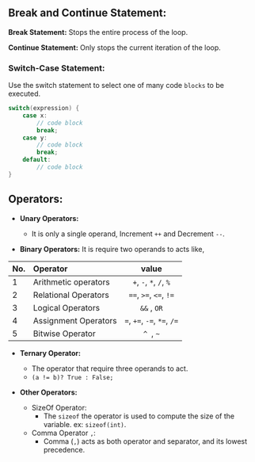 ## Break and Continue Statement:

**Break Statement:** Stops the entire process of the loop.

**Continue Statement:** Only stops the current iteration of the loop.

### Switch-Case Statement:

Use the switch statement to select one of many code `blocks` to be executed.
```c++
switch(expression) {
    case x:
        // code block
        break;
    case y:
        // code block
        break;
    default:
        // code block
}
```
## Operators:
-   **Unary Operators:**
    -   It is only a single operand, Increment `++` and Decrement `--`.   

-   **Binary Operators:**   It is require two operands to acts like, 

|No. |    Operator         |value |
|:---|:--------------------|:----:|
|1	 |Arithmetic operators |`+`, `-`, `*`, `/`, `%`|
|2	 |Relational Operators |`==`, `>=`, `<=`, `!=`|
|3	 |Logical Operators    |`&&` , `OR`|
|4	 |Assignment Operators |`=`, `+=`, `-=`, `*=`, `/=` | 
|5	 |Bitwise Operator     |`^ `, `~` |

-   **Ternary Operator:**
    -   The operator that require three operands to act.
    -   ```(a != b)? True : False;  ```

-   **Other Operators:**
    -   SizeOf Operator:
        -   The `sizeof` the operator is used to compute the size of the variable.   ex: `sizeof(int)`.
    -   Comma Operator `,`:
        -   Comma (`,`) acts as both operator and separator, and its lowest precedence.